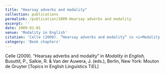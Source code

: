 ```yaml
---
title: "Hearsay adverbs and modality"
collection: publications
permalink: /publication/2009-Hearsay adverbs and modality
excerpt: ''
date: 2009-01-01
venue: 'Modality in English'
citation: 'Celle (2009). “Hearsay adverbs and modality” in <i>Modality in English,</i> Busuttil, P., Salkie, R. &amp; Van der Auwera, J. (eds.), Berlin, New York: Mouton de Gruyter [Topics in English Linguistics TiEL]'
category: 'Book chapters'
---
```

Celle (2009). “Hearsay adverbs and modality” in <i>Modality in English,</i> Busuttil, P., Salkie, R. & Van der Auwera, J. (eds.), Berlin, New York: Mouton de Gruyter [Topics in English Linguistics TiEL]